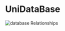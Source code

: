 # UniDataBase
![database Relationships](https://user-images.githubusercontent.com/17136640/152025656-3364c986-2a95-4d93-97d9-132f767b48a4.PNG)
